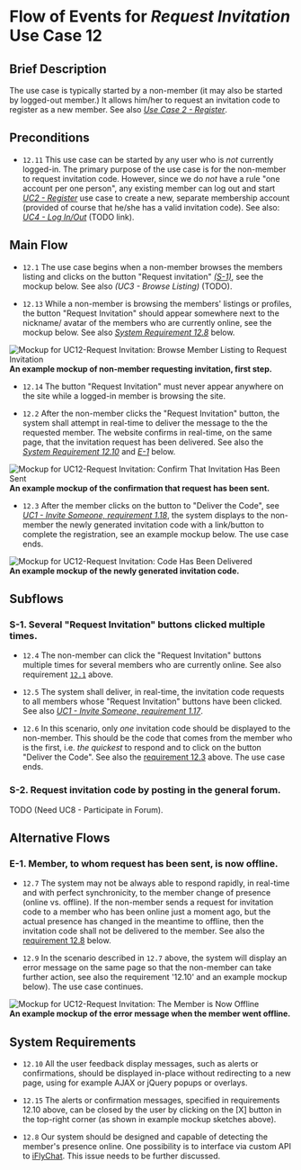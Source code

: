 # Flow of Events for *Request Invitation* Use Case 12

## Brief Description

The use case is typically started by a non-member (it may also be started by logged-out member.) It allows him/her to request an invitation code to register as a new member. See also *[Use Case 2 - Register](UC2-Register)*.

## Preconditions

* <a name="12.11"></a>`12.11` This use case can be started by any user who is *not* currently logged-in. The primary purpose of the use case is for the non-member to request invitation code. However, since we do *not* have a rule "one account per one person", any existing member can log out and start *[UC2 - Register]()* use case to create a new, separate membership account (provided of course that he/she has a valid invitation code). See also: *[UC4 - Log In/Out]()* (TODO link).

## Main Flow

* <a name="12.1"></a>`12.1` The use case begins when a non-member browses the members listing and clicks on the button "Request invitation" *[(S-1)](#s-1-several-request-invitation-buttons-clicked-multiple-times)*, see the mockup below. See also *(UC3 - Browse Listing)* (TODO).

* <a name="12.13"></a>`12.13` While a non-member is browsing the members' listings or profiles, the button "Request Invitation" should appear somewhere next to the nickname/ avatar of the members who are currently online, see the mockup below. See also *[System Requirement 12.8](#12.8)* below.

![Mockup for UC12-Request Invitation: Browse Member Listing to Request Invitation](images/UC12-Request-Invitation-Step-1.png)<br>
**An example mockup of non-member requesting invitation, first step.**

* <a name="12.14"></a>`12.14` The button "Request Invitation" must never appear anywhere on the site while a logged-in member is browsing the site.

* <a name="12.2"></a>`12.2` After the non-member clicks the "Request Invitation" button, the system shall attempt in real-time to deliver the message to the the requested member. The website confirms in real-time, on the same page, that the invitation request has been delivered. See also the *[System Requirement 12.10](#12.10)* and *[E-1](#e-1-member-to-whom-request-has-been-sent-is-now-offline)* below. 

![Mockup for UC12-Request Invitation: Confirm That Invitation Has Been Sent](images/UC12-Request-Invitation-Confirmation.png)<br>
**An example mockup of the confirmation that request has been sent.**

* <a name="12.3"></a>`12.3` After the member clicks on the button to "Deliver the Code", see *[UC1 - Invite Someone, requirement 1.18](UC1-Invite-Someone#1.18)*, the system displays to the non-member the newly generated invitation code with a link/button to complete the registration, see an example mockup below. The use case ends.

![Mockup for UC12-Request Invitation: Code Has Been Delivered](images/UC12-Request-Invitation-Code-Delivered.png)<br>
**An example mockup of the newly generated invitation code.**

## Subflows

### S-1. Several "Request Invitation" buttons clicked multiple times.

* <a name="12.4"></a>`12.4` The non-member can click the "Request Invitation" buttons multiple times for several members who are currently online. See also requirement [`12.1`](https://github.com/alpha-social-club/alpha-social-development/wiki/UC12-Request-Invitation#12.1) above.

* <a name="12.5"></a>`12.5` The system shall deliver, in real-time, the invitation code requests to all members whose "Request Invitation" buttons have been clicked. See also *[UC1 - Invite Someone, requirement 1.17](UC1-Invite-Someone#1.17)*.

* <a name="12.6"></a>`12.6` In this scenario, only *one* invitation code should be displayed to the non-member. This should be the code that comes from the member who is the first, i.e. *the quickest* to respond and to click on the button "Deliver the Code". See also the [requirement 12.3](#12.3) above. The use case ends.

### S-2. Request invitation code by posting in the general forum.

TODO (Need UC8 - Participate in Forum).

## Alternative Flows

### E-1. Member, to whom request has been sent, is now offline.

* <a name="12.7"></a>`12.7` The system may not be always able to respond rapidly, in real-time and with perfect synchronicity, to the member change of presence (online vs. offline). If the non-member sends a request for invitation code to a member who has been online just a moment ago, but the actual presence has changed in the meantime to offline, then the invitation code shall not be delivered to the member. See also the [requirement 12.8](#12.8) below.

* <a name="12.9"></a>`12.9` In the scenario described in `12.7` above, the system will display an error message on the same page so that the non-member can take further action, see also the requirement '12.10' and an example mockup below). The use case continues.

![Mockup for UC12-Request Invitation: The Member is Now Offline](images/UC12-Request-Invitation-Error-Offline-Member.png)<br>
**An example mockup of the error message when the member went offline.**

## System Requirements

* <a name="12.10"></a>`12.10` All the user feedback display messages, such as alerts or confirmations, should be displayed in-place without redirecting to a new page, using for example AJAX or jQuery popups or overlays.

* <a name="12.15"></a>`12.15` The alerts or confirmation messages, specified in requirements 12.10 above, can be closed by the user by clicking on the [X] button in the top-right corner (as shown in example mockup sketches above).

* <a name="12.8"></a>`12.8` Our system should be designed and capable of detecting the member's presence online. One possibility is to interface via custom API to [iFlyChat](www.iflychat.com). This issue needs to be further discussed.


